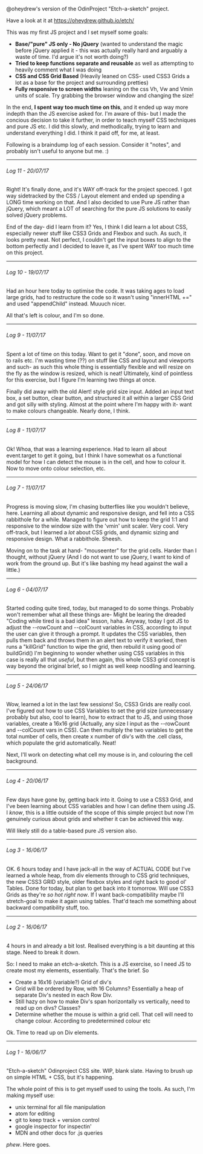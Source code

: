 @oheydrew's version of the OdinProject "Etch-a-sketch" project.

Have a look at it at https://oheydrew.github.io/etch/

This was my first JS project and I set myself some goals:

- **Base/"pure" JS only - No jQuery** (wanted to understand the magic before jQuery applied it - this was actually really hard and arguably a waste of time. I'd argue it's not worth doing?)
- **Tried to keep functions separate and reusable** as well as attempting to heavily comment what I was doing
- **CSS and CSS Grid Based** (Heavily leaned on CSS- used CSS3 Grids a lot as a base for the project and surrounding pretties)
- **Fully responsive to screen widths** leaning on the css Vh, Vw and Vmin units of scale. Try grabbing the browser window and changing the size!

In the end, **I spent way too much time on this**, and it ended up way more indepth than the JS exercise asked for. I'm aware of this- but I made the concious decision to take it further, in order to teach myself CSS techniques and pure JS etc. I did this slowly, and methodically, trying to learn and understand everything I did. I think it paid off, for me, at least.

Following is a braindump log of each session. Consider it "notes", and probably isn't useful to anyone but me. :)

----

###### *Log 11 - 20/07/17*  
Right! It's finally done, and it's WAY off-track for the project specced. I got way sidetracked by the CSS / Layout element and ended up spending a LONG time working on that. And I also decided to use Pure JS rather than jQuery, which meant a LOT of searching for the pure JS solutions to easily solved jQuery problems.

End of the day- did I learn from it? Yes, I think I did learn a lot about CSS, especially newer stuff like CSS3 Grids and Flexbox and such. As such, it looks pretty neat. Not perfect, I couldn't get the input boxes to align to the bottom perfectly and I decided to leave it, as I've spent WAY too much time on this project.

----

###### *Log 10 - 19/07/17*  
Had an hour here today to optimise the code. It was taking ages to load large grids, had to restructure the code so it wasn't using "innerHTML +=" and used "appendChild" instead. Muuuch nicer.

All that's left is colour, and I'm so done.

----

###### *Log 9 - 11/07/17*  
Spent a lot of time on this today. Want to get it "done", soon, and move on to rails etc. I'm wasting time (??) on stuff like CSS and layout and viewports and such- as such this whole thing is essentially flexible and will resize on the fly as the window is resized, which is neat! Ultimately, kind of pointless for this exercise, but I figure I'm learning two things at once.

Finally did away with the old Alert! style grid size input. Added an input text box, a set button, clear button, and structured it all within a larger CSS Grid and got silly with styling. Almost at the point where I'm happy with it- want to make colours changeable. Nearly done, I think.

----

###### *Log 8 - 11/07/17*
Ok! Whoa, that was a learning experience. Had to learn all about event.target to get it going, but I think I have somewhat os a functional model for how I can detect the mouse is in the cell, and how to colour it. Now to move onto colour selection, etc.

----

###### *Log 7 - 11/07/17*
Progress is moving slow, I'm chasing butterflies like you wouldn't believe, here. Learning all about dynamic and responsive design, and fell into a CSS rabbithole for a while. Managed to figure out how to keep the grid 1:1 and responsive to the window size with the 'vmin' unit scaler. Very cool. Very off-track, but I learned a *lot* about CSS grids, and dynamic sizing and responsive design. What a rabbithole. Sheesh.

Moving on to the task at hand- "mouseenter" for the grid cells. Harder than I thought, without jQuery (And I do not want to use jQuery, I want to kind of work from the ground up. But it's like bashing my head against the wall a little.)

----

###### *Log 6 - 04/07/17*
Started coding quite tired, today, but managed to do some things. Probably won't remember what all these things are- Might be learing the dreaded "Coding while tired is a bad idea" lesson, haha. Anyway, today I got JS to adjust the --rowCount and --colCount variables in CSS, according to input the user can give it through a prompt. It updates the CSS variables, then pulls them back and throws them in an alert text to verify it worked, then runs a "killGrid" function to wipe the grid, then rebuild it using good ol' buildGrid() I'm beginning to wonder whether using CSS variables in this case is really all that *useful*, but then again, this whole CSS3 grid concept is way beyond the original brief, so I might as well keep noodling and learning.

----

###### *Log 5 - 24/06/17*
Wow, learned a lot in the last few sessions! So, CSS3 Grids are really cool. I've figured out how to use CSS Variables to set the grid size (unnecessary probably but also, cool to learn), how to extract that to JS, and using those variables, create a 16x16 grid (Actually, any size I input as the --rowCount and --colCount vars in CSS). Can then multiply the two variables to get the total number of cells, then create x number of div's with the .cell class, which populate the grid automatically. Neat!

Next, I'll work on detecting what cell my mouse is in, and colouring the cell background.

---

###### *Log 4 - 20/06/17*
Few days have gone by, getting back into it. Going to use a CSS3 Grid, and I've been learning about CSS variables and how I can define them using JS. I *know*, this is a little outside of the scope of this simple project
but now I'm genuinely curious about grids and whether it can be achieved this way.

Will likely still do a table-based pure JS version also.

----

###### *Log 3 - 16/06/17*
OK. 6 hours today and I have jack-all in the way of ACTUAL CODE but I've learned a whole heap, from div elements through to CSS grid techniques, the new CSS3 GRID style, older flexbox styles and right back to good ol' Tables. Done for today, but plan to get back into it tomorrow. Will use CSS3 Grids as they're *so hot right now*. If I want back-compatibility maybe I'll stretch-goal to make it again using tables. That'd teach me something about backward compatibility stuff, too.

---

###### *Log 2 - 16/06/17*
4 hours in and already a bit lost. Realised everything is a bit daunting at this stage. Need to break it down.

So: I need to make an etch-a-sketch. This is a JS exercise, so I need JS to create most my elements, essentially. That's the brief. So
- Create a 16x16 (variable?) Grid of div's
 - Grid will be ordered by Row, with 16 Columns? Essentially a heap of separate Div's nested in each Row Div.
 - Still hazy on how to make Div's span horizontally vs vertically, need to read up on divs? Classes?
- Determine whether the mouse is within a grid cell. That cell will need to change colour. According to predetermined colour etc

Ok. Time to read up on Div elements.

---

###### *Log 1 - 16/06/17*
"Etch-a-sketch" Odinproject CSS site. WIP, blank slate. Having to brush up on simple HTML + CSS, but it's happening.

The whole point of this is to get myself used to using the tools. As such, I'm making myself use:  

- unix terminal for all file manipulation
- atom for editing
- git to keep track + version control
- google inspector for inspectin'
- MDN and other docs for .js queries

*phew*. Here goes.
